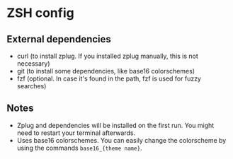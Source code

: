 # ZSH config

## External dependencies

- curl (to install zplug. If you installed zplug manually, this is not necessary)
- git (to install some dependencies, like base16 colorschemes)
- fzf (optional. In case it's found in the path, fzf is used for fuzzy searches)

## Notes

- Zplug and dependencies will be installed on the first run. You might need to restart your terminal afterwards.
- Uses base16 colorschemes. You can easily change the colorscheme by using the commands `base16_{theme name}`.

